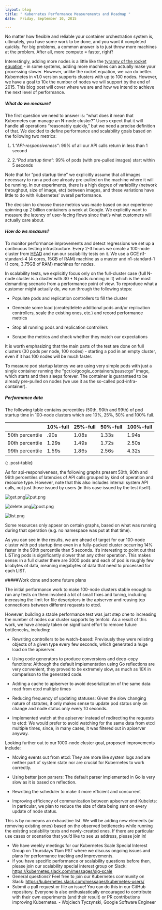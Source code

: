 ```yaml
---
layout: blog
title: " Kubernetes Performance Measurements and Roadmap "
date:  Friday, September 10, 2015

---
```

No matter how flexible and reliable your container orchestration system is, ultimately, you have some work to be done, and you want it completed quickly. For big problems, a common answer is to just throw more machines at the problem. After all, more compute = faster, right?


Interestingly, adding more nodes is a little like the [tyranny of the rocket equation][4] \- in some systems, adding more machines can actually make your processing slower. However, unlike the rocket equation, we can do better. Kubernetes in v1.0 version supports clusters with up to 100 nodes. However, we have a goal to 10x the number of nodes we will support by the end of 2015. This blog post will cover where we are and how we intend to achieve the next level of performance.


##### What do we measure?

The first question we need to answer is: “what does it mean that Kubernetes can manage an N-node cluster?” Users expect that it will handle all operations “reasonably quickly,” but we need a precise definition of that. We decided to define performance and scalability goals based on the following two metrics:

1. 1.*“API-responsiveness”*: 99% of all our API calls return in less than 1 second

2. 2.*“Pod startup time”*: 99% of pods (with pre-pulled images) start within 5 seconds


Note that for “pod startup time” we explicitly assume that all images necessary to run a pod are already pre-pulled on the machine where it will be running. In our experiments, there is a high degree of variability (network throughput, size of image, etc) between images, and these variations have little to do with Kubernetes’ overall performance.


The decision to choose those metrics was made based on our experience spinning up 2 billion containers a week at Google. We explicitly want to measure the latency of user-facing flows since that’s what customers will actually care about.


##### How do we measure?

To monitor performance improvements and detect regressions we set up a continuous testing infrastructure. Every 2-3 hours we create a 100-node cluster from [HEAD][5] and run our scalability tests on it. We use a GCE n1-standard-4 (4 cores, 15GB of RAM) machine as a master and n1-standard-1 (1 core, 3.75GB of RAM) machines for nodes.


In scalability tests, we explicitly focus only on the full-cluster case (full N-node cluster is a cluster with 30 * N pods running in it) which is the most demanding scenario from a  performance point of view. To reproduce what a customer might actually do, we run through the following steps:

* Populate pods and replication controllers to fill the cluster

* Generate some load (create/delete additional pods and/or replication controllers, scale the existing ones, etc.) and record performance metrics

* Stop all running pods and replication controllers

* Scrape the metrics and check whether they match our expectations


It is worth emphasizing that the main parts of the test are done on full clusters (30 pods per node, 100 nodes) - starting a pod in an empty cluster, even if it has 100 nodes will be much faster.


To measure pod startup latency we are using very simple pods with just a single container running the “gcr.io/google_containers/pause:go” image, which starts and then sleeps forever. The container is guaranteed to be already pre-pulled on nodes (we use it as the so-called pod-infra-container).


##### Performance data

The following table contains percentiles (50th, 90th and 99th) of pod startup time in 100-node clusters which are 10%, 25%, 50% and 100% full.


|                |  10%-full |25%-full   | 50%-full  | 100%-full  |
| ------------ | ------------ | ------------ | ------------ | ------------ |
|50th percentile   |  .90s | 1.08s  | 1.33s  | 1.94s  |
|90th percentile   |  1.29s |  1.49s |  1.72s |  2.50s |
| 99th percentile  |  1.59s | 1.86s  | 2.56s  | 4.32s  |
{: .post-table}

As for api-responsiveness, the following graphs present 50th, 90th and 99th percentiles of latencies of API calls grouped by kind of operation and resource type. However, note that this also includes internal system API calls, not just those issued by users (in this case issued by the test itself).



![get.png][6]![put.png][7]



![delete.png][8]![post.png][9]

![list.png][10]


Some resources only appear on certain graphs, based on what was running during that operation (e.g. no namespace was put at that time).


As you can see in the results, we are ahead of target for our 100-node cluster with pod startup time even in a fully-packed cluster occurring 14% faster in the 99th percentile than 5 seconds. It’s interesting to point out that  LISTing pods is significantly slower than any other operation. This makes sense: in a full cluster there are 3000 pods and each of pod is roughly few kilobytes of data, meaning megabytes of data that need to processed for each LIST.


#####Work done and some future plans

The initial performance work to make 100-node clusters stable enough to run any tests on them involved a lot of small fixes and tuning, including increasing the limit for file descriptors in the apiserver and reusing tcp connections between different requests to etcd.


However, building a stable performance test was just step one to increasing the number of nodes our cluster supports by tenfold. As a result of this work, we have already taken on significant effort to remove future bottlenecks, including:

* Rewriting controllers to be watch-based: Previously they were relisting objects of a given type every few seconds, which generated a huge load on the apiserver.

* Using code generators to produce conversions and deep-copy functions: Although the default implementation using Go reflections are very convenient, they proved to be extremely slow, as much as 10X in comparison to the generated code.

* Adding a cache to apiserver to avoid deserialization of the same data read from etcd multiple times

* Reducing frequency of updating statuses:  Given the slow changing nature of statutes, it only makes sense to update pod status only on change and node status only every 10 seconds.

* Implemented watch at the apiserver instead of redirecting the requests to etcd: We would prefer to avoid watching for the same data from etcd multiple times, since, in many cases, it was filtered out in apiserver anyway.


Looking further out to our 1000-node cluster goal, proposed improvements include:


* Moving events out from etcd: They are more like system logs and are neither part of system state nor are crucial for Kubernetes to work correctly.

* Using better json parsers: The default parser implemented in Go is very slow as it is based on reflection.

* Rewriting the scheduler to make it more efficient and concurrent

* Improving efficiency of communication between apiserver and Kubelets: In particular, we plan to reduce the size of data being sent on every update of node status.


This is by no means an exhaustive list. We will be adding new elements (or removing existing ones) based on the observed bottlenecks while running the existing scalability tests and newly-created ones. If there are particular use cases or scenarios that you’d like to see us address, please join in!

-  We have weekly meetings for our Kubernetes Scale Special Interest Group on Thursdays 11am PST where we discuss ongoing issues and plans for performance tracking and improvements.
- If you have specific performance or scalability questions before then,  please join our scalability special interest group on Slack: https://kubernetes.slack.com/messages/sig-scale
- General questions? Feel free to join our Kubernetes community on Slack: https://kubernetes.slack.com/messages/kubernetes-users/
- Submit a pull request or file an issue! You can do this in our GitHub repository. Everyone is also enthusiastically encouraged  to contribute with their own experiments (and their result) or PR contributions improving Kubernetes.
\- Wojciech Tyczynski, Google Software Engineer

[1]: http://kubernetes.io/images/nav_logo.svg
[2]: http://kubernetes.io/docs/
[3]: http://blog.kubernetes.io/
[4]: http://www.nasa.gov/mission_pages/station/expeditions/expedition30/tryanny.html
[5]: https://github.com/kubernetes/kubernetes
[6]: https://lh4.googleusercontent.com/NrKLoz2iB-TNdOxISL7OcqquCKL-MijDBCokf-u4ASAqgmo6zT7ZU24mXDvIwUUlRsFSsL3KF17dEAfUT41TSgNPvId5HN5ELQTXJSSBF0dp9EOccx4Y4WZ9fC9v9B_kCA=s1600
[7]: https://lh4.googleusercontent.com/53AtIdoGQ477Ju0FD4S76xbZs490JnmibhSZh67aq1-MU4Jw4B-7FBgzvFoJXHcAMeSU9r3bzJHpBFAfcSf7FIS3JGZ4TiAiHucyjH3ErrarKrwYNFopvxYSBo0qxP-U0w=s1600
[8]: https://lh4.googleusercontent.com/-wsLEXPfgtXNlu-pDfM4c0Qvr8lU7-G2w_nSgVeqg04D7RnhgSzg6Z5-mVmIYOzTWF7XaJ0zsDZBBlyZLqj4R1fkwWq-uaKJJI8xLAQ1gYWbh5qKXr5-rzkjm6CT3kBU=s1600
[9]: https://lh6.googleusercontent.com/It8dH6iM2ZPypZ99KSUo_kJY4DnR2QD8yGJj26TiZ3U4owyf-WXoxrDfBAc1hcSn3i3LuxE3KGlUzQOaPgH6XVjSAU9Z2zMfZCKFAxEGtuCQiKlJPX4vH2JgQf3h1BXMRJQ=s1600
[10]: https://lh6.googleusercontent.com/6Gy-UKBZUoEwJ9iFytq-k_wrdvh6FsTJexSpn6nNnBwOvxv-Sp6PV7vmArCL22MUkz0tWH7MxhaIc-JE8YpEc0X4nDUMn-cKWF3ANHtgd2aJ5t3osoaezDe_xqjpi748Cbw=s1600
[11]: https://kubernetes.slack.com/messages/sig-scale/
[12]: http://blog.kubernetes.io/2015/09/kubernetes-performance-measurements-and.html "permanent link"
[13]: https://resources.blogblog.com/img/icon18_edit_allbkg.gif
[14]: https://www.blogger.com/post-edit.g?blogID=112706738355446097&postID=6564816295503649669&from=pencil "Edit Post"
[15]: https://www.blogger.com/share-post.g?blogID=112706738355446097&postID=6564816295503649669&target=email "Email This"
[16]: https://www.blogger.com/share-post.g?blogID=112706738355446097&postID=6564816295503649669&target=blog "BlogThis!"
[17]: https://www.blogger.com/share-post.g?blogID=112706738355446097&postID=6564816295503649669&target=twitter "Share to Twitter"
[18]: https://www.blogger.com/share-post.g?blogID=112706738355446097&postID=6564816295503649669&target=facebook "Share to Facebook"
[19]: https://www.blogger.com/share-post.g?blogID=112706738355446097&postID=6564816295503649669&target=pinterest "Share to Pinterest"
[20]: http://blog.kubernetes.io/search/label/containers
[21]: http://blog.kubernetes.io/search/label/k8s
[22]: http://blog.kubernetes.io/search/label/kubernetes
[23]: http://blog.kubernetes.io/search/label/performance
[24]: http://blog.kubernetes.io/2015/10/some-things-you-didnt-know-about-kubectl_28.html "Newer Post"
[25]: http://blog.kubernetes.io/2015/08/using-kubernetes-namespaces-to-manage.html "Older Post"
[26]: http://blog.kubernetes.io/feeds/6564816295503649669/comments/default
[27]: https://img2.blogblog.com/img/widgets/arrow_dropdown.gif
[28]: https://img1.blogblog.com/img/icon_feed12.png
[29]: https://img1.blogblog.com/img/widgets/subscribe-netvibes.png
[30]: https://www.netvibes.com/subscribe.php?url=http%3A%2F%2Fblog.kubernetes.io%2Ffeeds%2Fposts%2Fdefault
[31]: https://img1.blogblog.com/img/widgets/subscribe-yahoo.png
[32]: https://add.my.yahoo.com/content?url=http%3A%2F%2Fblog.kubernetes.io%2Ffeeds%2Fposts%2Fdefault
[33]: http://blog.kubernetes.io/feeds/posts/default
[34]: https://www.netvibes.com/subscribe.php?url=http%3A%2F%2Fblog.kubernetes.io%2Ffeeds%2F6564816295503649669%2Fcomments%2Fdefault
[35]: https://add.my.yahoo.com/content?url=http%3A%2F%2Fblog.kubernetes.io%2Ffeeds%2F6564816295503649669%2Fcomments%2Fdefault
[36]: https://resources.blogblog.com/img/icon18_wrench_allbkg.png
[37]: //www.blogger.com/rearrange?blogID=112706738355446097&widgetType=Subscribe&widgetId=Subscribe1&action=editWidget§ionId=sidebar-right-1 "Edit"
[38]: https://twitter.com/kubernetesio
[39]: http://slack.k8s.io/
[40]: http://stackoverflow.com/questions/tagged/kubernetes
[41]: http://get.k8s.io/
[42]: //www.blogger.com/rearrange?blogID=112706738355446097&widgetType=HTML&widgetId=HTML2&action=editWidget§ionId=sidebar-right-1 "Edit"
[43]: javascript:void(0)
